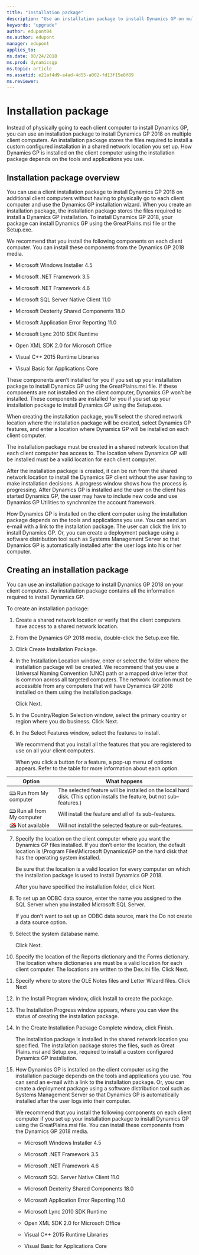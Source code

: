 ```yaml
---
title: "Installation package"
description: "Use an installation package to install Dynamics GP on multiple client computers."
keywords: "upgrade"
author: edupont04
ms.author: edupont
manager: edupont
applies_to: 
ms.date: 08/24/2018
ms.prod: dynamicsgp
ms.topic: article
ms.assetid: e21af4d9-a4ad-4d55-a002-fd13f15e8f89
ms.reviewer: 
---
```


# Installation package

Instead of physically going to each client computer to install Dynamics GP, you can use an installation package to install Dynamics GP 2018 on multiple client computers. An installation package stores the files required to install a custom configured installation in a shared network location you set up. How Dynamics GP is installed on the client computer using the installation package depends on the tools and applications you use.

## Installation package overview

You can use a client installation package to install Dynamics GP 2018 on additional client computers without having to physically go to each client computer and use the Dynamics GP installation wizard. When you create an installation package, the installation package stores the files required to install a Dynamics GP installation. To install Dynamics GP 2018, your package can install Dynamics GP using the GreatPlains.msi file or the Setup.exe.

We recommend that you install the following components on each client computer. You can install these components from the Dynamics GP 2018 media.

-   Microsoft Windows Installer 4.5

-   Microsoft .NET Framework 3.5

-   Microsoft .NET Framework 4.6

-   Microsoft SQL Server Native Client 11.0

-   Microsoft Dexterity Shared Components 18.0

-   Microsoft Application Error Reporting 11.0

-   Microsoft Lync 2010 SDK Runtime

-   Open XML SDK 2.0 for Microsoft Office

-   Visual C++ 2015 Runtime Libraries

-   Visual Basic for Applications Core

These components aren’t installed for you if you set up your installation package to install Dynamics GP using the GreatPlains.msi file. If these components are not installed on the client computer, Dynamics GP won’t be installed. These components are installed for you if you set up your installation package to install Dynamics GP using the Setup.exe.

When creating the installation package, you’ll select the shared network location where the installation package will be created, select Dynamics GP features, and enter a location where Dynamics GP will be installed on each client computer.

The installation package must be created in a shared network location that each client computer has access to. The location where Dynamics GP will be installed must be a valid location for each client computer.

After the installation package is created, it can be run from the shared network location to install the Dynamics GP client without the user having to make installation decisions. A progress window shows how the process is progressing. After Dynamics GP is installed and the user on the client has started Dynamics GP, the user may have to include new code and use Dynamics GP Utilities to synchronize the account framework.

How Dynamics GP is installed on the client computer using the installation package depends on the tools and applications you use. You can send an e-mail with a link to the installation package. The user can click the link to install Dynamics GP. Or, you can create a deployment package using a software distribution tool such as Systems Management Server so that Dynamics GP is automatically installed after the user logs into his or her computer.

## Creating an installation package

You can use an installation package to install Dynamics GP 2018 on your client computers. An installation package contains all the information required to install Dynamics GP.

To create an installation package:

1. Create a shared network location or verify that the client computers have access to a shared network location.

2. From the Dynamics GP 2018 media, double-click the Setup.exe file.

3. Click Create Installation Package.

4. In the Installation Location window, enter or select the folder where the installation package will be created. We recommend that you use a Universal Naming Convention (UNC) path or a mapped drive letter that is common across all targeted computers. The network location must be accessible from any computers that will have Dynamics GP 2018 installed on them using the installation package.

    Click Next.

5. In the Country/Region Selection window, select the primary country or region where you do business. Click Next.

6. In the Select Features window, select the features to install.

    We recommend that you install all the features that you are registered to use on all your client computers.

    When you click a button for a feature, a pop-up menu of options appears. Refer to the table for more information about each option.

| Option                                                                         | What happens                                                                                                             |
|--------------------------------------------------------------------------------|--------------------------------------------------------------------------------------------------------------------------|
| ![component icon](media/installed-component.png "Component icon") Run from My computer     | The selected feature will be installed on the local hard disk. (This option installs the feature, but not sub–features.) |  
| ![component icon](media/installed-component.png "Component icon") Run all from My computer | Will install the feature and all of its sub–features.                                                                    |  
| ![component icon](media/not-installed-component.png "Component icon") Not available            | Will not install the selected feature or sub–features.                                                                   |  

7. Specify the location on the client computer where you want the Dynamics GP files installed. If you don’t enter the location, the default location is \\Program Files\\Microsoft Dynamics\\GP on the hard disk that has the operating system installed.

    Be sure that the location is a valid location for every computer on which the installation package is used to install Dynamics GP 2018.

    After you have specified the installation folder, click Next.

8. To set up an ODBC data source, enter the name you assigned to the SQL Server when you installed Microsoft SQL Server.

    If you don’t want to set up an ODBC data source, mark the Do not create a data source option.

9. Select the system database name.

    Click Next.

10. Specify the location of the Reports dictionary and the Forms dictionary. The location where dictionaries are must be a valid location for each client computer. The locations are written to the Dex.ini file. Click Next.

11. Specify where to store the OLE Notes files and Letter Wizard files. Click Next

12. In the Install Program window, click Install to create the package.

13. The Installation Progress window appears, where you can view the status of creating the installation package.

14. In the Create Installation Package Complete window, click Finish.

    The installation package is installed in the shared network location you specified. The installation package stores the files, such as Great Plains.msi and Setup.exe, required to install a custom configured Dynamics GP installation.

15. How Dynamics GP is installed on the client computer using the installation package depends on the tools and applications you use. You can send an e-mail with a link to the installation package. Or, you can create a deployment package using a software distribution tool such as Systems Management Server so that Dynamics GP is automatically installed after the user logs into their computer.

    We recommend that you install the following components on each client computer if you set up your installation package to install Dynamics GP using the GreatPlains.msi file. You can install these components from the Dynamics GP 2018 media.

    -   Microsoft Windows Installer 4.5

    -   Microsoft .NET Framework 3.5

    -   Microsoft .NET Framework 4.6

    -   Microsoft SQL Server Native Client 11.0

    -   Microsoft Dexterity Shared Components 18.0

    -   Microsoft Application Error Reporting 11.0

    -   Microsoft Lync 2010 SDK Runtime

    -   Open XML SDK 2.0 for Microsoft Office

    -   Visual C++ 2015 Runtime Libraries

    -   Visual Basic for Applications Core
